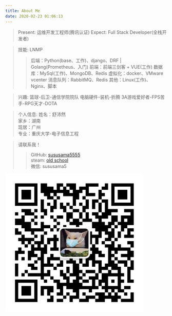 ```yaml
---
title: About Me
date: 2020-02-23 01:06:13
---
```



> Present:
>运维开发工程师(腾讯认证)
> Expect: 
>Full Stack Developer(全栈开发者)

> 技能: LNMP
>>后端：Python(base、工作)、django、DRF | Golang(Prometheus、入门)
>前端：前端三剑客 + VUE(工作)
>数据库：MySql(工作)、MongoDB、Redis
>虚拟化：docker、VMware vcenter
>消息队列：RabbitMQ、Redis
>其他：Linux(工作)、Nginx、脚本


> 兴趣:
> 篮球-后卫-通信学院院队
> 电脑硬件-装机-折腾
> 3A游戏爱好者-FPS苦手-RPG天才-DOTA

> 个人信息:
>姓名：舒沛然  
>家乡：湖南  
>现居：广州  
>专业：重庆大学-电子信息工程

>请联系我！
>>GitHub: [sususama5555](https://github.com/sususama5555)  
>steam: [old school](https://steamcommunity.com/profiles/76561198294148424/)  
>微信: sususama5

<!-- more -->

![avatar](/picture/weixin.png)

